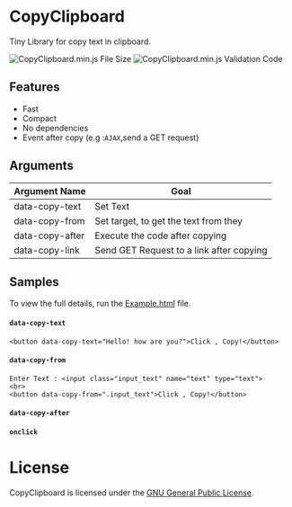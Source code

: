 # CopyClipboard
 Tiny Library for copy text in clipboard.

![CopyClipboard.min.js File Size](https://img.shields.io/badge/Compressed%20Size-1.4%20KB-blue.svg) ![CopyClipboard.min.js Validation Code](https://img.shields.io/badge/Validation%20Code-No%20Error-green.svg)


## Features 

  - Fast
  - Compact
  - No dependencies
  - Event after copy (e.g :`AJAX`,send a GET request)


## Arguments 

| Argument Name  | Goal |
| ------------- | ------------- |
| data-copy-text  	| Set Text   |
| data-copy-from  | Set target, to get the text from they |
| data-copy-after  | Execute the code after copying |
| data-copy-link  | Send GET Request to a link after copying |

## Samples

To view the full details, run the [Example.html](https://github.com/BaseMax/CopyClipboard/blob/master/Example.html) file.

#### `data-copy-text`
```
<button data-copy-text="Hello! how are you?">Click , Copy!</button>
```
#### `data-copy-from`
```
Enter Text : <input class="input_text" name="text" type="text">
<br>
<button data-copy-from=".input_text">Click , Copy!</button>
```
#### `data-copy-after`

#### `onclick`

# License

CopyClipboard is licensed under the [GNU General Public License](https://github.com/BaseMax/CopyClipboard/blob/master/LICENSE).
